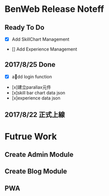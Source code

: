 # BenWeb Release Noteff
## Ready To Do
- [x] Add SkillChart Management
- [] Add Experience Management
## 2017/8/25 Done
- [X] add login function
- [x]建立parallax元件
- [x]skill bar chart data json 
- [x]experience data json 
## 2017/8/22 正式上線
# Futrue Work
## Create Admin Module
## Create Blog Module
## PWA
